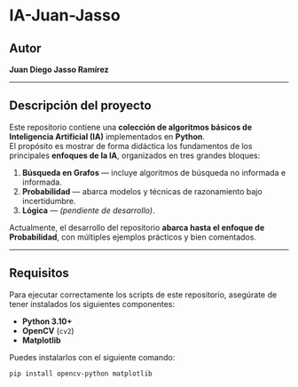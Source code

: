 # IA-Juan-Jasso

## Autor  
**Juan Diego Jasso Ramírez**

---

## Descripción del proyecto
Este repositorio contiene una **colección de algoritmos básicos de Inteligencia Artificial (IA)** implementados en **Python**.  
El propósito es mostrar de forma didáctica los fundamentos de los principales **enfoques de la IA**, organizados en tres grandes bloques:

1. **Búsqueda en Grafos** — incluye algoritmos de búsqueda no informada e informada.  
2. **Probabilidad** — abarca modelos y técnicas de razonamiento bajo incertidumbre.  
3. **Lógica** — *(pendiente de desarrollo)*.

Actualmente, el desarrollo del repositorio **abarca hasta el enfoque de Probabilidad**, con múltiples ejemplos prácticos y bien comentados.

---

## Requisitos
Para ejecutar correctamente los scripts de este repositorio, asegúrate de tener instalados los siguientes componentes:

- **Python 3.10+**
- **OpenCV** (`cv2`)
- **Matplotlib**

Puedes instalarlos con el siguiente comando:

```bash
pip install opencv-python matplotlib
